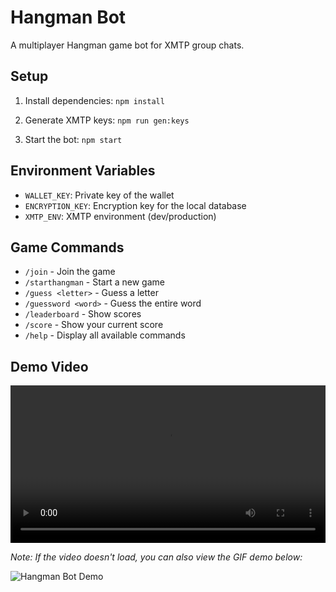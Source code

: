 
# Hangman Bot

A multiplayer Hangman game bot for XMTP group chats.

## Setup

1. Install dependencies: `npm install`

2. Generate XMTP keys: `npm run gen:keys`

3. Start the bot: `npm start`

## Environment Variables

- `WALLET_KEY`: Private key of the wallet
- `ENCRYPTION_KEY`: Encryption key for the local database
- `XMTP_ENV`: XMTP environment (dev/production)

## Game Commands

- `/join` - Join the game
- `/starthangman` - Start a new game
- `/guess <letter>` - Guess a letter
- `/guessword <word>` - Guess the entire word
- `/leaderboard` - Show scores
- `/score` - Show your current score
- `/help` - Display all available commands

## Demo Video
<video width="100%" controls>
  <source src="Screen%20Recording%202025-05-14%20at%204.04.23%20PM.mov" type="video/mp4">
  Your browser does not support the video tag.
</video>

*Note: If the video doesn't load, you can also view the GIF demo below:*

![Hangman Bot Demo](attached_assets/Screen%20Recording%202025-05-14%20at%204.04.23%20PM.gif)
